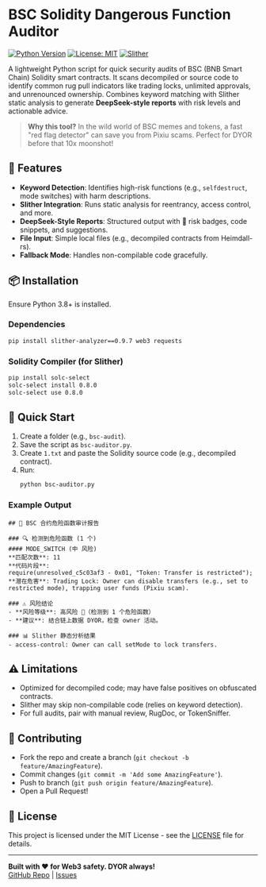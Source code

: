 # BSC Solidity Dangerous Function Auditor

[![Python Version](https://img.shields.io/badge/Python-3.8%2B-blue.svg)](https://www.python.org/) [![License: MIT](https://img.shields.io/badge/License-MIT-yellow.svg)](https://opensource.org/licenses/MIT) [![Slither](https://img.shields.io/badge/Slither-0.9.7-green.svg)](https://github.com/crytic/slither)

A lightweight Python script for quick security audits of BSC (BNB Smart Chain) Solidity smart contracts. It scans decompiled or source code to identify common rug pull indicators like trading locks, unlimited approvals, and unrenounced ownership. Combines keyword matching with Slither static analysis to generate **DeepSeek-style reports** with risk levels and actionable advice.

> **Why this tool?** In the wild world of BSC memes and tokens, a fast "red flag detector" can save you from Pixiu scams. Perfect for DYOR before that 10x moonshot!

## 🚀 Features
- **Keyword Detection**: Identifies high-risk functions (e.g., `selfdestruct`, mode switches) with harm descriptions.
- **Slither Integration**: Runs static analysis for reentrancy, access control, and more.
- **DeepSeek-Style Reports**: Structured output with 🚨 risk badges, code snippets, and suggestions.
- **File Input**: Simple local files (e.g., decompiled contracts from Heimdall-rs).
- **Fallback Mode**: Handles non-compilable code gracefully.

## 📦 Installation
Ensure Python 3.8+ is installed.

### Dependencies
```bash
pip install slither-analyzer==0.9.7 web3 requests
```

### Solidity Compiler (for Slither)
```bash
pip install solc-select
solc-select install 0.8.0
solc-select use 0.8.0
```

## 🚀 Quick Start
1. Create a folder (e.g., `bsc-audit`).
2. Save the script as `bsc-auditor.py`.
3. Create `1.txt` and paste the Solidity source code (e.g., decompiled contract).
4. Run:
   ```bash
   python bsc-auditor.py
   ```

### Example Output
```
## 🚨 BSC 合约危险函数审计报告

### 🔍 检测到危险函数 (1 个)
#### MODE_SWITCH (中 风险)
**匹配次数**: 11
**代码片段**:
require(unresolved_c5c03af3 - 0x01, "Token: Transfer is restricted");
**潜在危害**: Trading Lock: Owner can disable transfers (e.g., set to restricted mode), trapping user funds (Pixiu scam).

### ⚠️ 风险结论
- **风险等级**: 高风险 🔴（检测到 1 个危险函数）
- **建议**: 结合链上数据 DYOR，检查 owner 活动。

### 📊 Slither 静态分析结果
- access-control: Owner can call setMode to lock transfers.
```

## ⚠️ Limitations
- Optimized for decompiled code; may have false positives on obfuscated contracts.
- Slither may skip non-compilable code (relies on keyword detection).
- For full audits, pair with manual review, RugDoc, or TokenSniffer.

## 🤝 Contributing
- Fork the repo and create a branch (`git checkout -b feature/AmazingFeature`).
- Commit changes (`git commit -m 'Add some AmazingFeature'`).
- Push to branch (`git push origin feature/AmazingFeature`).
- Open a Pull Request!

## 📄 License
This project is licensed under the MIT License - see the [LICENSE](LICENSE) file for details.

---

**Built with ❤️ for Web3 safety. DYOR always!**  
[GitHub Repo](https://github.com/Flutedsi/bsc-sol-auditor) | [Issues](https://github.com/Flutedsi/bsc-sol-auditor/issues)